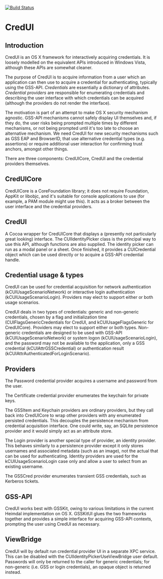 [![Build Status](https://travis-ci.org/PADL/CredUI.png?branch=master)](https://travis-ci.org/PADL/CredUI)

CredUI
======

Introduction
------------

CredUI is an OS X framework for interactively acquiring credentials. It is loosely modelled on the equivalent APIs introduced in Windows Vista, although these APIs are somewhat cleaner.

The purpose of CredUI is to acquire information from a user which an application can then use to acquire a credential for authenticating, typically using the GSS-API. *Credentials* are essentially a dictionary of attributes. *Credential providers* are responsible for enumerating credentials and describing the user interface with which credentials can be acquired (although the providers do not render the interface).

The motivation is part of an attempt to make OS X security mechanism agnostic. GSS-API mechanisms cannot safely display UI themselves and, if they do, the user risks being prompted multiple times by different mechanisms, or not being prompted until it's too late to choose an alternative mechanism. We need CredUI for new security mechanisms such as GSS EAP and BrowserID, that use alternative credential types (e.g. assertions) or require additional user interaction for confirming trust anchors, amongst other things.

There are three components: CredUICore, CredUI and the credential providers themselves.

CredUICore
----------

CredUICore is a CoreFoundation library; it does not require Foundation, AppKit or libobjc, and it's suitable for console applications to use (for example, a PAM module might use this). It acts as a broker between the user interface and the credential providers.

CredUI
------

A Cocoa wrapper for CredUICore that displays a (presently not particularly great looking) interface. The CUIIdentityPicker class is the principal way to use this API, although functions are also supplied. The identity picker can run as a modal panel or a sheet. Once finished, it provides a CUICredential object which can be used directly or to acquire a GSS-API credential handle.

Credential usage & types
------------------------

CredUI can be used for credential acquisition for network authentication (kCUIUsageScenarioNetwork) or interactive login authentication (kCUIUsageScenarioLogin). Providers may elect to support either or both usage scenarios.

CredUI deals in two types of credentials: generic and non-generic credentials, chosen by a flag and initialization time (CUIFlagsGenericCredentials for CredUI, and kCUIUsageFlagsGeneric for CredUICore). Providers may elect to support either or both types. Non-generic credentials are designed to be used with GSS-API (kCUIUsageScenarioNetwork) or system logon (kCUIUsageScenarioLogin), and the password may not be available to the application, only a GSS credential (kCUIAttrGSSCredential) or authentication result (kCUIAttrAuthenticatedForLoginScenario).

Providers
---------

The Password credential provider acquires a username and password from the user.

The Certificate credential provider enumerates the keychain for private keys.

The GSSItem and Keychain providers are ordinary providers, but they call back into CredUICore to wrap other providers with any enumerated persisted credentials. This decouples the persistence mechanism from credential acquisition interface. One could write, say, an SQLite persistence provider and it would simply act as an attribute store.

The Login provider is another special type of provider, an identity provider. This behaves similarly to a persistence provider except it only stores usernames and associated metadata (such as an image), not the actual that can be used for authenticating. Identity providers are used for the kCUIUsageScenarioLogin case only and allow a user to select from an existing username.

The GSSCred provider enumerates transient GSS credentials, such as Kerberos tickets.

GSS-API
-------

CredUI works best with GSSKit, owing to various limitations in the current Heimdal implementation on OS X. GSSKitUI glues the two frameworks together and provides a simple interface for acquiring GSS-API contexts, prompting the user using CredUI as necessary.

ViewBridge
----------

CredUI will by default run credential provider UI in a separate XPC service. This can be disabled with the CUIIdentityPickerUseViewBridge user default. Passwords will only be returned to the caller for generic credentials; for non-generic (i.e. GSS or login credentials), an opaque object is returned instead.

